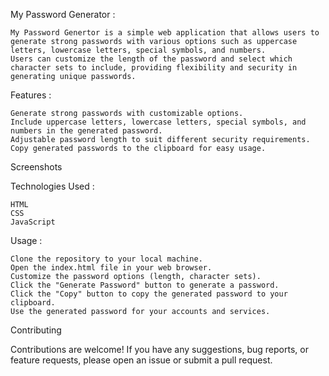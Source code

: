 My Password Generator :

    My Password Genertor is a simple web application that allows users to generate strong passwords with various options such as uppercase letters, lowercase letters, special symbols, and numbers. 
    Users can customize the length of the password and select which character sets to include, providing flexibility and security in generating unique passwords.

Features :

    Generate strong passwords with customizable options.
    Include uppercase letters, lowercase letters, special symbols, and numbers in the generated password.
    Adjustable password length to suit different security requirements.
    Copy generated passwords to the clipboard for easy usage.
    
Screenshots

Technologies Used :

    HTML
    CSS
    JavaScript


Usage : 

    Clone the repository to your local machine.
    Open the index.html file in your web browser.
    Customize the password options (length, character sets).
    Click the "Generate Password" button to generate a password.
    Click the "Copy" button to copy the generated password to your clipboard.
    Use the generated password for your accounts and services.


Contributing


Contributions are welcome! If you have any suggestions, bug reports, or feature requests, please open an issue or submit a pull request.